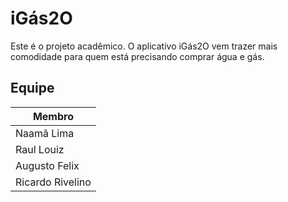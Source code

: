 # iGás2O
Este é o projeto acadêmico. O aplicativo iGás2O vem trazer mais comodidade para quem está precisando comprar água e gás.

## Equipe

Membro|
------------ | 
Naamã Lima|
Raul Louiz|
Augusto Felix|
Ricardo Rivelino|
